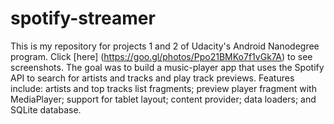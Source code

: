 # spotify-streamer
This is my repository for projects 1 and 2 of Udacity's Android Nanodegree program. Click [here] (https://goo.gl/photos/Ppo21BMKo7f1vGk7A) to see screenshots. The goal was to build a music-player app that uses the Spotify API to search for artists and tracks and play track previews.
Features include: artists and top tracks list fragments; preview player fragment with MediaPlayer; support for tablet layout; content provider; data loaders; and SQLite database.

